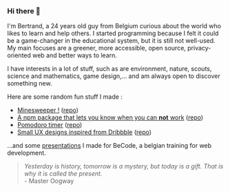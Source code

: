 ### Hi there 🤠

I'm Bertrand, a 24 years old guy from Belgium curious about the world who likes to learn and help others. I started programming because I felt it could be a game-changer in the educational system, but it is still not well-used. My main focuses are a greener, more accessible, open source, privacy-oriented web and better ways to learn.

I have interests in a lot of stuff, such as are environment, nature, scouts, science and mathematics, game design,… and am always open to discover something new.

Here are some random fun stuff I made :
* [Minesweeper !](https://bertrand2.github.io/minesweeper/) ([repo](https://github.com/Bertrand2/minesweeper))
* [A npm package that lets you know when you can **not** work](https://www.npmjs.com/package/@sylber/holidates-cli) ([repo](https://github.com/Bertrand2/holidates-npm-package))
* [Pomodoro timer](https://retromodoro.netlify.app/) ([repo](https://github.com/Bertrand2/first-react-app))
* [Small UX designs inspired from Dribbble](https://bertrand2.github.io/dribble-challenge/) ([repo](https://github.com/Bertrand2/dribble-challenge))


…and some [presentations](https://github.com/Bertrand2/becode-watch) I made for BeCode, a belgian training for web development.



> *Yesterday is history, tomorrow is a mystery, but today is a gift. That is why it is called the present.* <br>
> \- Master Oogway
